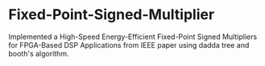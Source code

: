 # Fixed-Point-Signed-Multiplier

Implemented a High-Speed Energy-Efficient Fixed-Point Signed Multipliers for FPGA-Based DSP Applications from IEEE paper using dadda tree and booth's algorithm.
